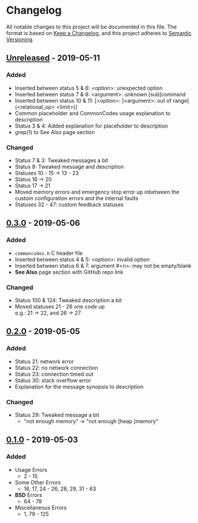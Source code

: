 <!-- markdownlint-disable MD024 MD007 MD033 -->

# Changelog #

All notable changes to this project will be documented in this file.
The format is based on [Keep a Changelog](https://keepachangelog.com/en/1.0.0/),
and this project adheres to [Semantic Versioning](https://semver.org/spec/v2.0.0.html).

## [Unreleased] - 2019-05-11 ##

[Unreleased]: https://github.com/SpEZiiL/commoncodes/compare/v0.3.0...develop

### Added ###

* Inserted between status 5 & 6: &lt;option&gt;: unexpected option
* Inserted between status 7 & 8: &lt;argument&gt;: unknown [sub]command
* Inserted between status 10 & 11: [&lt;option&gt;: ]&lt;argument&gt;: out of
  range[ (&lt;relational_op&gt; &lt;limit&gt;)]
* Common placeholder and CommonCodes usage explanation to description
* Status 3 & 4: Added explanation for placeholder to description
* grep(1) to See Also page section

### Changed ###

* Status 7 & 3: Tweaked messages a bit
* Status 8: Tweaked message and description
* Statuses 10 - 15 → 13 - 23
* Status 16 → 20
* Status 17 → 21
* Moved memory errors and emergency stop error up inbetween the custom
  configuration errors and the internal faults
* Statuses 32 - 47: custom feedback statuses

## [0.3.0] - 2019-05-06 ##

[0.3.0]: https://speziil.github.io/commoncodes/v/0.2.0...0.3.0.html

### Added ###

* `commoncodes.h` C header file
* Inserted between status 4 & 5: &lt;option&gt;: invalid option
* Inserted between status 6 & 7: argument #&lt;n&gt;: may not be empty/blank
* **See Also** page section with GitHub repo link

### Changed ###

* Status 100 & 124: Tweaked description a bit
* Moved statuses 21 - 26 one code up  
  e.g.: 21 → 22, and 26 → 27

## [0.2.0] - 2019-05-05 ##

[0.2.0]: https://speziil.github.io/commoncodes/v/0.1.0...0.2.0.html

### Added ###

* Status 21: network error
* Status 22: no network connection
* Status 23: connection timed out
* Status 30: stack overflow error
* Explanation for the message synopsis to description

### Changed ###

* Status 29: Tweaked message a bit
	* "not enough memory" → "not enough [heap ]memory"

## [0.1.0] - 2019-05-03 ##

[0.1.0]: https://speziil.github.io/commoncodes/v/0.1.0.html

### Added ###

* Usage Errors
	* 2 - 15
* Some Other Errors
	* 16, 17, 24 - 26, 28, 29, 31 - 63
* **BSD** Errors
	* 64 - 78
* Miscellaneous Errors
	* 1, 79 - 125
